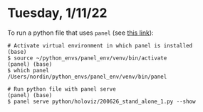 # Tuesday, 1/11/22

To run a python file that uses `panel` (see [this link](https://panel.holoviz.org/getting_started/index.html#editor-server)):

    # Activate virtual environment in which panel is installed
    (base) 
    $ source ~/python_envs/panel_env/venv/bin/activate
    (panel) (base) 
    $ which panel
    /Users/nordin/python_envs/panel_env/venv/bin/panel

    # Run python file with panel serve
    (panel) (base) 
    $ panel serve python/holoviz/200626_stand_alone_1.py --show
